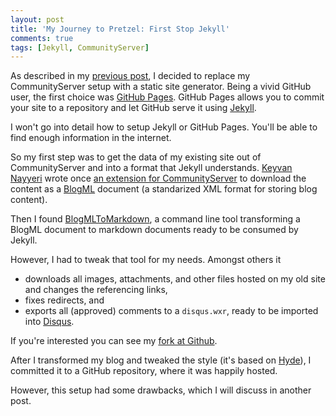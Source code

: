 ```yaml
---
layout: post
title: 'My Journey to Pretzel: First Stop Jekyll'
comments: true
tags: [Jekyll, CommunityServer]
---
```

As described in my [previous post](/archive/2015/12/30/journey_to_pretzel/), I decided to replace my CommunityServer setup with a static site generator. Being a vivid GitHub user, the first choice was [GitHub Pages](https://pages.github.com/). GitHub Pages allows you to commit your site to a repository and let GitHub serve it using [Jekyll](http://jekyllrb.com/).

I won't go into detail how to setup Jekyll or GitHub Pages. You'll be able to find enough information in the internet.

So my first step was to get the data of my existing site out of CommunityServer and into a format that Jekyll understands. [Keyvan Nayyeri](http://www.keyvan.tech/) wrote once [an extension for CommunityServer](http://blogml.codeplex.com/) to download the content as a [BlogML](https://en.wikipedia.org/wiki/BlogML) document (a standarized XML format for storing blog content).

Then I found [BlogMLToMarkdown](https://github.com/pcibraro/BlogMLToMarkdown), a command line tool transforming a BlogML document to markdown documents ready to be consumed by Jekyll.

However, I had to tweak that tool for my needs. Amongst others it
* downloads all images, attachments, and other files hosted on my old site and changes the referencing links,
* fixes redirects, and
* exports all (approved) comments to a `disqus.wxr`, ready to be imported into [Disqus](https://disqus.com/).

If you're interested you can see my [fork at Github](https://github.com/thoemmi/BlogMLToMarkdown).

After I transformed my blog and tweaked the style (it's based on [Hyde](http://hyde.getpoole.com/)), I committed it to a GitHub repository, where it was happily hosted.

However, this setup had some drawbacks, which I will discuss in another post.